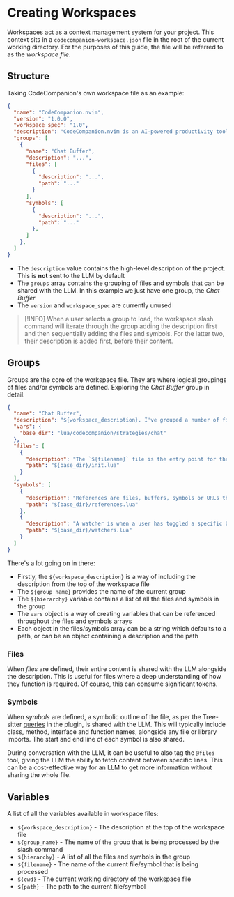 # Creating Workspaces

Workspaces act as a context management system for your project. This context sits in a `codecompanion-workspace.json` file in the root of the current working directory. For the purposes of this guide, the file will be referred to as the _workspace file_.

## Structure

Taking CodeCompanion's own workspace file as an example:

```json
{
  "name": "CodeCompanion.nvim",
  "version": "1.0.0",
  "workspace_spec": "1.0",
  "description": "CodeCompanion.nvim is an AI-powered productivity tool integrated into Neovim, designed to enhance the development workflow by seamlessly interacting with various large language models (LLMs). It offers features like inline code transformations, code creation, refactoring, and supports multiple LLMs such as OpenAI, Anthropic, and Google Gemini, among others. With tools for variable management, agents, and custom workflows, CodeCompanion.nvim streamlines coding tasks and facilitates intelligent code assistance directly within the Neovim editor",
  "groups": [
    {
      "name": "Chat Buffer",
      "description": "...",
      "files": [
        {
          "description": "...",
          "path": "..."
        }
      ],
      "symbols": [
        {
          "description": "...",
          "path": "..."
        },
      ]
    },
  ]
}
```

- The `description` value contains the high-level description of the project. This is **not** sent to the LLM by default
- The `groups` array contains the grouping of files and symbols that can be shared with the LLM. In this example we just have one group, the _Chat Buffer_
- The `version` and `workspace_spec` are currently unused

> [!INFO]
> When a user selects a group to load, the workspace slash command will iterate through the group adding the description first and then sequentially adding the files and symbols. For the latter two, their description is added first, before their content.

## Groups

Groups are the core of the workspace file. They are where logical groupings of files and/or symbols are defined. Exploring the _Chat Buffer_ group in detail:

```json
{
  "name": "Chat Buffer",
  "description": "${workspace_description}. I've grouped a number of files together into a group I'm calling \"${group_name}\". The chat buffer is a Neovim buffer which allows a user to interact with an LLM. The buffer is formatted as Markdown with a user's content residing under a H2 header. The user types their message, saves the buffer and the plugin then uses Tree-sitter to parse the buffer, extracting the contents and sending to an adapter which connects to the user's chosen LLM. The response back from the LLM is streamed into the buffer under another H2 header. The user is then free to respond back to the LLM.\n\nBelow are the relevant files which we will be discussing:\n\n${hierarchy}",
  "vars": {
    "base_dir": "lua/codecompanion/strategies/chat"
  },
  "files": [
    {
      "description": "The `${filename}` file is the entry point for the chat strategy. All methods directly relating to the chat buffer reside here.",
      "path": "${base_dir}/init.lua"
    }
  ],
  "symbols": [
    {
      "description": "References are files, buffers, symbols or URLs that are shared with an LLM to provide additional context. The `${filename}` is where this logic sits and I've shared its symbolic outline below.",
      "path": "${base_dir}/references.lua"
    },
    {
      "description": "A watcher is when a user has toggled a specific buffer to be watched. When a message is sent to the LLM by the user, any changes made to the watched buffer are also sent, giving the LLM up to date context. The `${filename}` is where this logic sits and I've shared its symbolic outline below.",
      "path": "${base_dir}/watchers.lua"
    }
  ]
}
```

There's a lot going on in there:

- Firstly, the `${workspace_description}` is a way of including the description from the top of the workspace file
- The `${group_name}` provides the name of the current group
- The `${hierarchy}` variable contains a list of all the files and symbols in the group
- The `vars` object is a way of creating variables that can be referenced throughout the files and symbols arrays
- Each object in the files/symbols array can be a string which defaults to a path, or can be an object containing a
description and the path

### Files

When _files_ are defined, their entire content is shared with the LLM alongside the description. This is useful for files where a deep understanding of how they function is required. Of course, this can consume significant tokens.

### Symbols

When _symbols_ are defined, a symbolic outline of the file, as per the Tree-sitter [queries](https://github.com/olimorris/codecompanion.nvim/tree/main/queries) in the plugin, is shared with the LLM. This will typically include class, method, interface and function names, alongside any file or library imports. The start and end line of each symbol is also shared.

During conversation with the LLM, it can be useful to also tag the `@files` tool, giving the LLM the ability to fetch content between specific lines. This can be a cost-effective way for an LLM to get more information without sharing the whole file.

## Variables

A list of all the variables available in workspace files:

- `${workspace_description}` - The description at the top of the workspace file
- `${group_name}` - The name of the group that is being processed by the slash command
- `${hierarchy}` - A list of all the files and symbols in the group
- `${filename}` - The name of the current file/symbol that is being processed
- `${cwd}` - The current working directory of the workspace file
- `${path}` - The path to the current file/symbol

